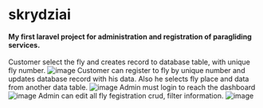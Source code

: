 # skrydziai
<strong>My first laravel project for administration and registration of paragliding services.</strong><br><br>
Customer select the fly and creates record to database table, with unique fly number.
![image](https://user-images.githubusercontent.com/33114121/128753678-f9a1da4c-44ee-4b68-b205-2180965c7bc8.png)
Customer can register to fly by unique number and updates database record with his data. Also he selects fly place and data from another data table.
![image](https://user-images.githubusercontent.com/33114121/128754192-9c37f26d-9e35-4218-ab99-e11d2ca7600c.png)
Admin must login to reach the dashboard
![image](https://user-images.githubusercontent.com/33114121/128754452-12c97d29-8381-4209-a703-248d799ffc1a.png)
Admin can edit all fly fegistration crud, filter information.
![image](https://user-images.githubusercontent.com/33114121/128754996-250eee31-4b51-49e2-89e2-e7b0a7be5804.png)



